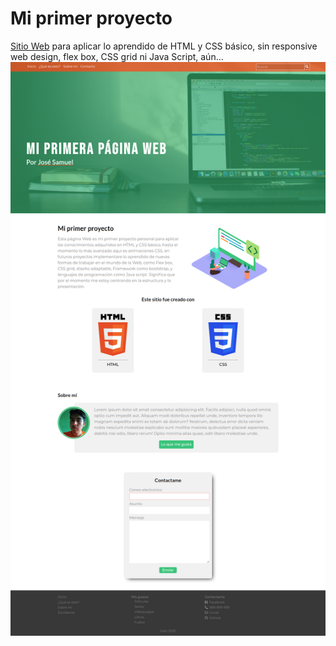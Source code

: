 # Mi primer proyecto

[Sitio Web](https://jsamuelap.github.io/mi-primer-proyecto/) para aplicar lo aprendido de HTML y CSS básico, sin responsive web design, flex box, CSS grid ni Java Script, aún...
![Captura de pantalla de la página de inicio](https://raw.githubusercontent.com/JSamuelAP/mi-primer-proyecto/master/img/Screenshot_Mi_primer_proyecto_web.png)
